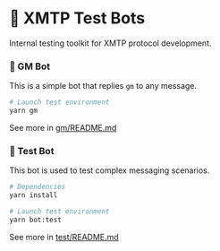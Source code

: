 # 🤖 XMTP Test Bots

Internal testing toolkit for XMTP protocol development.

### 👋 GM Bot

This is a simple bot that replies `gm` to any message.

```bash
# Launch test environment
yarn gm
```

See more in [gm/README.md](./gm/README.md)

### 🧪 Test Bot

This bot is used to test complex messaging scenarios.

```bash
# Dependencies
yarn install

# Launch test environment
yarn bot:test
```

See more in [test/README.md](./test/README.md)
